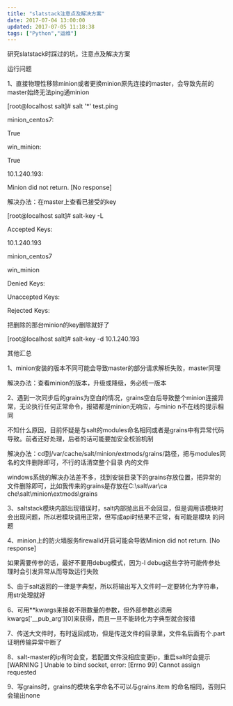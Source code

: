 ```yaml
---
title: "slatstack注意点及解决方案"
date: 2017-07-04 13:00:00
updated: 2017-07-05 11:18:38
tags: ["Python","运维"]
---
```

研究slatstack时踩过的坑，注意点及解决方案

运行问题

  

1、直接物理性移除minion或者更换minion原先连接的master，会导致先前的master始终无法ping通minion

  

[root@localhost salt]# salt '*' test.ping

minion_centos7:

 True

win_minion:

 True

10.1.240.193:

 Minion did not return. [No response]

解决办法：在master上查看已接受的key

  

[root@localhost salt]# salt-key -L

Accepted Keys:

10.1.240.193

minion_centos7

win_minion

Denied Keys:

Unaccepted Keys:

Rejected Keys:

把删除的那台minion的key删除就好了

  

[root@localhost salt]# salt-key -d 10.1.240.193

其他汇总

  

1、minion安装的版本不同可能会导致master的部分请求解析失败，master同理

  

解决办法：查看minion的版本，升级或降级，务必统一版本

  

2、遇到一次同步后的grains为空白的情况，grains空白后导致整个minion连接异常，无论执行任何正常命令，报错都是minion无响应，与minio
n不在线的提示相同

  

不知什么原因，目前怀疑是与salt的modules命名相同或者是grains中有异常代码导致。前者还好处理，后者的话可能要加安全校验机制

  

解决办法：cd到/var/cache/salt/minion/extmods/grains/路径，把与modules同名的文件删除即可，不行的话清空整个目录
内的文件

  

windows系统的解决办法差不多，找到安装目录下的grains存放位置，把异常的文件删除即可，比如我传来的grains是存放在C:\salt\var\ca
che\salt\minion\extmods\grains

  

3、saltstack模块内部出现错误时，salt内部抛出且不会回显，但是调用该模块时会出现问题，所以若模块调用正常，但写成api时结果不正常，有可能是模块
的问题

  

4、minion上的防火墙服务firewalld开启可能会导致Minion did not return. [No response]

  

如果需要传参的话，最好不要用debug模式，因为-l debug这些字符可能传参处理时会引发异常从而导致运行失败

  

5、由于salt返回的一律是字典型，所以将输出写入文件时一定要转化为字符串，用str处理就好

  

6、可用**kwargs来接收不限数量的参数，但外部参数必须用kwargs['__pub_arg'][0]来获得，而且一旦不能转化为字典型就会报错

  

7、传送大文件时，有时返回成功，但是传送文件的目录里，文件名后面有个.part证明传输异常中断了

  

8、salt-master的ip有时会变，若配置文件没相应变更ip，重启salt时会提示[WARNING ] Unable to bind socket,
error: [Errno 99] Cannot assign requested

  

9、写grains时，grains的模块名字命名不可以与grains.item 的命名相同，否则只会输出none

  

